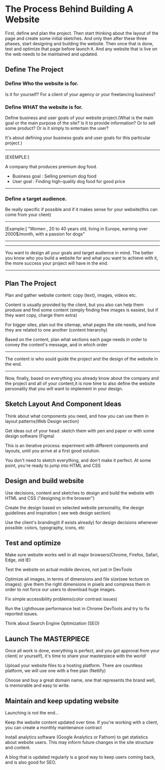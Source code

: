 # The Process Behind Building A Website

First, define and plan the project.
Then start thinking about the layout of the page and
create some initial sketches.
And only then after these three phases,
start designing and building the website.
Then once that is done, test and optimize that page before
launch it.
And any website that is live on the web needs to be
maintained and updated.

## Define The Project

### Define Who the website is for.

Is it for yourself? For a client
of your agency or your freelancing business?

### Define WHAT the website is for.

Define business and user goals of your website project.(What is the main goal or the main purpose of the site? Is it to provide information? Or to sell some product?
Or is it simply to entertain the user?

It's about defining your business goals and user goals for this
particular project.)

---

[EXEMPLE:]

A company that produces premium dog food.

- Business goal : Selling premium dog food
- User goal : Finding high-qualily dog food for good price

---

### Define a target audience.

Be really specific if possible and if it makes sense for your
website(this can come from your client)

---

[Example:] "Women , 20 to 40 years old, living in Europe, earning
over 2000$/month, with a passion for dogs"

---

---

You want to design all your goals and target audience in mind.
The better you know who you build a website for and what you want to achieve with it, the more success your project will have in the end.

---

## Plan The Project

Plan and gather website content: copy (text), images, videos etc.

Content is usually provided by the client, but you also can help
them produse and find some content (simply finding free images is
easiest, but if they want copy, charge them extra)

For bigger sites, plan out the sitemap, what pages the site needs,
and how they are related to one another (content hierarchy)

Based on the content, plan what sections each page needs in order
to convey the content's message, and in which order

---

The content is who sould guide the project and the design of the
website in the end.

---

Now, finally, based on everything you already know about the
company and the project and all of your content,it is now time
to also define the website personality that you will want to implement in your design.

## Sketch Layout And Component Ideas

Think about what components you need, and how you can use them in layout patterns(Web Design section)

Get ideas out of your head: sketch them with pen and paper or with some design software (Figma)

This is an iterative process: experiment with different components
and layouts, until you arrive at a first good solution.

You don't need to sketch everything, and don't make it perfect.
At some point, you're ready to jump into HTML and CSS

## Design and build website

Use decisions, content and sketches to design and build the website with HTML and CSS ("designing in the browser")

Create the design based on selected website personality, the design guidelines and inspiration ( see web design section)

Use the client's branding(it if exists already) for design decisions whenever possible: colors, typography, icons, etc

## Test and optimize

Make sure website works well in all major browsers(Chrome, Firefox, Safari, Edge, old IE)

Test the website on actual mobile devices, not just in DevTools

Optimize all images, in terms of dimensions and file size(see lecture on images): give them the right dimensions in pixels and compress
them in order to not force our users to download huge images.

Fix simple accessibility problems(color contrast issues)

Run the Lighthouse performance test in Chrome DevTools and try to fix reported issues.

Think about Search Engine Optimization (SEO)

## Launch The MASTERPIECE

Once all work is done, everything is perfect, and you got approval from your client( or yourself), it's time to share your masterpiece with the world!

Upload your website files to a hosting platform. There are countless platform, we will use one with a free plan (Netlify)

Choose and buy a great domain name, one that represents the brand well, is memorable and easy to write.

## Maintain and keep updating website

Launching is not the end...

Keep the website content updated over time. If you're working with a client, you can create a monthly maintenance contract

Install analytics software (Google Analytics or Fathom) to get statistics about website users. This may inform future changes in the site structure and content.

A blog that is updated regularly is a good way to keep users coming back, and is also good for SEO.
